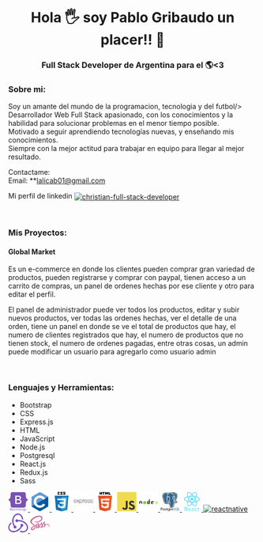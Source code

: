 <h1 align="center">Hola 🖐 soy Pablo Gribaudo un placer!! 🤗</h1>
<h3 align="center">Full Stack Developer de Argentina para el 🌎<3</h3>


<h3 align="left">Sobre mi:</h3>

Soy un amante del mundo de la programacion, tecnologia y del futbol/>
Desarrollador Web Full Stack apasionado, con los conocimientos y la habilidad para solucionar problemas en el menor tiempo posible. <br/>
Motivado a seguir aprendiendo tecnologías nuevas, y enseñando mis conocimientos. <br/>
Siempre con la mejor actitud para trabajar en equipo para llegar al mejor resultado. 

Contactame:<br/>
Email: **lalicab01@gmail.com
<p align="left">Mi perfil de linkedin
<a href=https://www.linkedin.com/in/pablo-gribaudo-b2ab29185/" target="blank"><img align="center" src="https://raw.githubusercontent.com/rahuldkjain/github-profile-readme-generator/master/src/images/icons/Social/linked-in-alt.svg" alt="christian-full-stack-developer" height="30" width="40" /></a>
</p>

<br/>

<h3>Mis Proyectos:</h3>
<h4>Global Market</h4>
<p align="left">Es un e-commerce en donde los clientes pueden comprar gran variedad de productos, pueden registrarse y comprar con paypal, tienen acceso a un carrito de compras, un panel de ordenes hechas por ese cliente y otro para editar el perfil.</p>
<p>El panel de administrador puede ver todos los productos, editar y subir nuevos productos, ver todas las ordenes hechas, ver el detalle de una orden, tiene un panel en donde se ve el total de productos que hay, el numero de clientes registrados que hay, el numero de productos que no tienen stock, el numero de ordenes pagadas, entre otras cosas, un admin puede modificar un usuario para agregarlo como usuario admin</p>

<br/>

<h3 align="left">Lenguajes y Herramientas:</h3>
<ul>
<li>Bootstrap</li>
<li>CSS</li>
<li>Express.js</li>
<li>HTML</li>
<li>JavaScript</li>
<li>Node.js</li>
<li>Postgresql</li>
<li>React.js</li>
<li>Redux.js</li>
<li>Sass</li>
</ul>
<p align="left"> <a href="https://getbootstrap.com" target="_blank" rel="noreferrer"> <img src="https://raw.githubusercontent.com/devicons/devicon/master/icons/bootstrap/bootstrap-plain-wordmark.svg" alt="bootstrap" width="40" height="40"/> </a> <a href="https://www.cprogramming.com/" target="_blank" rel="noreferrer"> <img src="https://raw.githubusercontent.com/devicons/devicon/master/icons/c/c-original.svg" alt="c" width="40" height="40"/> </a> <a href="https://www.w3schools.com/css/" target="_blank" rel="noreferrer"> <img src="https://raw.githubusercontent.com/devicons/devicon/master/icons/css3/css3-original-wordmark.svg" alt="css3" width="40" height="40"/> </a> <a href="https://expressjs.com" target="_blank" rel="noreferrer"> <img src="https://raw.githubusercontent.com/devicons/devicon/master/icons/express/express-original-wordmark.svg" alt="express" width="40" height="40"/> </a> <a href="https://www.w3.org/html/" target="_blank" rel="noreferrer"> <img src="https://raw.githubusercontent.com/devicons/devicon/master/icons/html5/html5-original-wordmark.svg" alt="html5" width="40" height="40"/> </a> <a href="https://developer.mozilla.org/en-US/docs/Web/JavaScript" target="_blank" rel="noreferrer"> <img src="https://raw.githubusercontent.com/devicons/devicon/master/icons/javascript/javascript-original.svg" alt="javascript" width="40" height="40"/> </a> <a href="https://nodejs.org" target="_blank" rel="noreferrer"> <img src="https://raw.githubusercontent.com/devicons/devicon/master/icons/nodejs/nodejs-original-wordmark.svg" alt="nodejs" width="40" height="40"/> </a> <a href="https://www.postgresql.org" target="_blank" rel="noreferrer"> <img src="https://raw.githubusercontent.com/devicons/devicon/master/icons/postgresql/postgresql-original-wordmark.svg" alt="postgresql" width="40" height="40"/> </a> <a href="https://reactjs.org/" target="_blank" rel="noreferrer"> <img src="https://raw.githubusercontent.com/devicons/devicon/master/icons/react/react-original-wordmark.svg" alt="react" width="40" height="40"/> </a> <a href="https://reactnative.dev/" target="_blank" rel="noreferrer"> <img src="https://reactnative.dev/img/header_logo.svg" alt="reactnative" width="40" height="40"/> </a> <a href="https://redux.js.org" target="_blank" rel="noreferrer"> <img src="https://raw.githubusercontent.com/devicons/devicon/master/icons/redux/redux-original.svg" alt="redux" width="40" height="40"/> </a> <a href="https://sass-lang.com" target="_blank" rel="noreferrer"> <img src="https://raw.githubusercontent.com/devicons/devicon/master/icons/sass/sass-original.svg" alt="sass" width="40" height="40"/> </a> </p>



